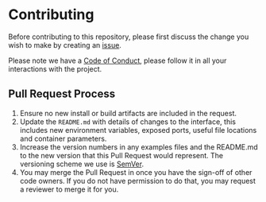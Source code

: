 # Contributing

Before contributing to this repository, please first discuss the change you wish to make by creating an [issue](https://github.com/jacknagz/osquery-cookbook/issues).

Please note we have a [Code of Conduct](https://github.com/jacknagz/osquery-cookbook/blob/master/CODE_OF_CONDUCT.md), please follow it in all your interactions with the project.

## Pull Request Process

1. Ensure no new install or build artifacts are included in the request.
2. Update the `README.md` with details of changes to the interface, this includes new environment
   variables, exposed ports, useful file locations and container parameters.
3. Increase the version numbers in any examples files and the README.md to the new version that this
   Pull Request would represent. The versioning scheme we use is [SemVer](http://semver.org/).
4. You may merge the Pull Request in once you have the sign-off of other code owners. If you
   do not have permission to do that, you may request a reviewer to merge it for you.
